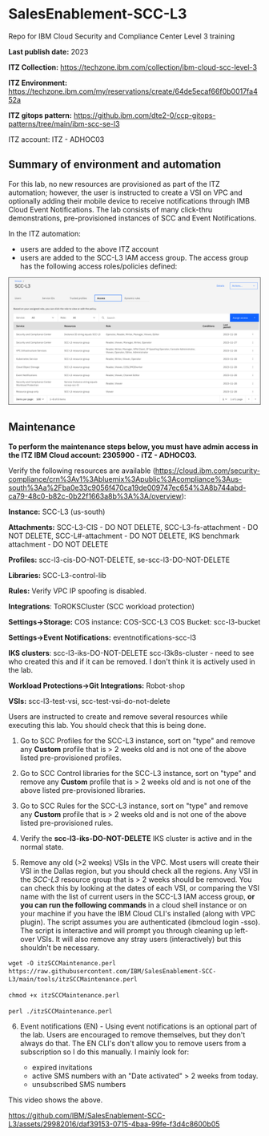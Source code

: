 # SalesEnablement-SCC-L3
Repo for IBM Cloud Security and Compliance Center Level 3 training

**Last publish date:** 2023

**ITZ Collection:** https://techzone.ibm.com/collection/ibm-cloud-scc-level-3

**ITZ Environment:** https://techzone.ibm.com/my/reservations/create/64de5ecaf66f0b0017fa452a

**ITZ gitops pattern:** https://github.ibm.com/dte2-0/ccp-gitops-patterns/tree/main/ibm-scc-se-l3

ITZ account: ITZ - ADHOC03

## Summary of environment and automation

For this lab, no new resources are provisioned as part of the ITZ automation; however, the user is instructed to create a VSI on VPC and optionally adding their mobile device to receive notifications through IMB Cloud Event Notifications. The lab consists of many click-thru demonstrations, pre-provisioned instances of SCC and Event Notifications.

In the ITZ automation:

- users are added to the above ITZ account
- users are added to the SCC-L3 IAM access group. The access group has the following access roles/policies defined:

![](_attachments/SCC-L3-accessgroup.png)

## Maintenance

**To perform the maintenance steps below, you must have admin access in the ITZ IBM Cloud account: 2305900 - iTZ - ADHOC03.**

Verify the following resources are available (https://cloud.ibm.com/security-compliance/crn%3Av1%3Abluemix%3Apublic%3Acompliance%3Aus-south%3Aa%2Fba0e33c9056f470ca19de009747ec654%3A8b744abd-ca79-48c0-b82c-0b22f1663a8b%3A%3A/overview):

**Instance:** SCC-L3 (us-south)

**Attachments:** SCC-L3-CIS - DO NOT DELETE, SCC-L3-fs-attachment - DO NOT DELETE, SCC-L#-attachment - DO NOT DELETE, IKS benchmark attachment - DO NOT DELETE

**Profiles:** scc-l3-cis-DO-NOT-DELETE, se-scc-l3-DO-NOT-DELETE 

**Libraries:** SCC-L3-control-lib

**Rules:** Verify VPC IP spoofing is disabled.

**Integrations**: ToROKSCluster (SCC workload protection)

**Settings->Storage:** COS instance: COS-SCC-L3 COS Bucket: scc-l3-bucket

**Settings->Event Notifications:** eventnotifications-scc-l3

**IKS clusters**: scc-l3-iks-DO-NOT-DELETE
scc-l3k8s-cluster - need to see who created this and if it can be removed. I don't think it is actively used in the lab.

**Workload Protections->Git Integrations:** Robot-shop

**VSIs:** scc-l3-test-vsi, scc-test-vsi-do-not-delete

Users are instructed to create and remove several resources while executing this lab. You should check that this is being done.

1. Go to SCC Profiles for the SCC-L3 instance, sort on "type" and remove any **Custom** profile that is > 2 weeks old and is not one of the above listed pre-provisioned profiles.

2. Go to SCC Control libraries for the SCC-L3 instance, sort on "type" and remove any **Custom** profile that is > 2 weeks old and is not one of the above listed pre-provisioned libraries.

3. Go to SCC Rules for the SCC-L3 instance, sort on "type" and remove any **Custom** profile that is > 2 weeks old and is not one of the above listed pre-provisioned rules.

4. Verify the **scc-l3-iks-DO-NOT-DELETE** IKS cluster is active and in the normal state.

5. Remove any old (>2 weeks) VSIs in the VPC. Most users will create their VSI in the Dallas region, but you should check all the regions. Any VSI in the *SCC-L3* resource group that is > 2 weeks should be removed. You can check this by looking at the dates of each VSI, or comparing the VSI name with the list of current users in the SCC-L3 IAM access group, **or you can run the following commands** in a cloud shell instance or on your machine if you have the IBM Cloud CLI's installed (along with VPC plugin). The script assumes you are authenticated (ibmcloud login -sso). The script is interactive and will prompt you through cleaning up left-over VSIs. It will also remove any stray users (interactively) but this shouldn't be necessary.

```
wget -O itzSCCMaintenance.perl https://raw.githubusercontent.com/IBM/SalesEnablement-SCC-L3/main/tools/itzSCCMaintenance.perl

chmod +x itzSCCMaintenance.perl

perl ./itzSCCMaintenance.perl
```
6. Event notifications (EN) - Using event notifications is an optional part of the lab. Users are encouraged to remove themselves, but they don't always do that. The EN CLI's don't allow you to remove users from a subscription so I do this manually. I mainly look for:
   
   - expired invitations
   - active SMS numbers with an "Date activated" > 2 weeks from today.
   - unsubscribed SMS numbers 

This video shows the above.

https://github.com/IBM/SalesEnablement-SCC-L3/assets/29982016/daf39153-0715-4baa-99fe-f3d4c8600b05

